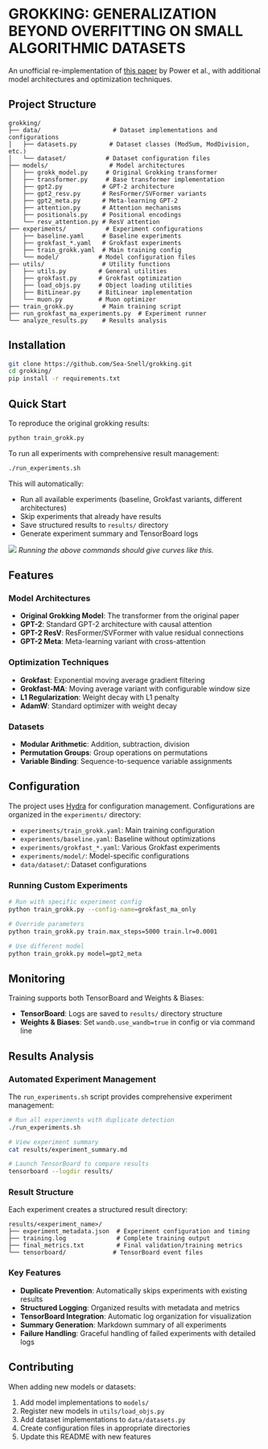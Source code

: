 # GROKKING: GENERALIZATION BEYOND OVERFITTING ON SMALL ALGORITHMIC DATASETS

An unofficial re-implementation of [this paper](https://mathai-iclr.github.io/papers/papers/MATHAI_29_paper.pdf) by Power et al., with additional model architectures and optimization techniques.

## Project Structure

```
grokking/
├── data/                    # Dataset implementations and configurations
│   ├── datasets.py         # Dataset classes (ModSum, ModDivision, etc.)
│   └── dataset/           # Dataset configuration files
├── models/                 # Model architectures
│   ├── grokk_model.py     # Original Grokking transformer
│   ├── transformer.py     # Base transformer implementation
│   ├── gpt2.py           # GPT-2 architecture
│   ├── gpt2_resv.py      # ResFormer/SVFormer variants
│   ├── gpt2_meta.py      # Meta-learning GPT-2
│   ├── attention.py      # Attention mechanisms
│   ├── positionals.py    # Positional encodings
│   └── resv_attention.py # ResV attention
├── experiments/           # Experiment configurations
│   ├── baseline.yaml     # Baseline experiments
│   ├── grokfast_*.yaml   # Grokfast experiments
│   ├── train_grokk.yaml  # Main training config
│   └── model/           # Model configuration files
├── utils/                # Utility functions
│   ├── utils.py         # General utilities
│   ├── grokfast.py      # Grokfast optimization
│   ├── load_objs.py     # Object loading utilities
│   ├── BitLinear.py     # BitLinear implementation
│   └── muon.py          # Muon optimizer
├── train_grokk.py        # Main training script
├── run_grokfast_ma_experiments.py  # Experiment runner
└── analyze_results.py    # Results analysis
```

## Installation

```bash
git clone https://github.com/Sea-Snell/grokking.git
cd grokking/
pip install -r requirements.txt
```

## Quick Start

To reproduce the original grokking results:

```bash
python train_grokk.py
```

To run all experiments with comprehensive result management:

```bash
./run_experiments.sh
```

This will automatically:
- Run all available experiments (baseline, Grokfast variants, different architectures)
- Skip experiments that already have results
- Save structured results to `results/` directory
- Generate experiment summary and TensorBoard logs

![](grokk.png)
*Running the above commands should give curves like this.*

## Features

### Model Architectures
- **Original Grokking Model**: The transformer from the original paper
- **GPT-2**: Standard GPT-2 architecture with causal attention
- **GPT-2 ResV**: ResFormer/SVFormer with value residual connections
- **GPT-2 Meta**: Meta-learning variant with cross-attention

### Optimization Techniques
- **Grokfast**: Exponential moving average gradient filtering
- **Grokfast-MA**: Moving average variant with configurable window size
- **L1 Regularization**: Weight decay with L1 penalty
- **AdamW**: Standard optimizer with weight decay

### Datasets
- **Modular Arithmetic**: Addition, subtraction, division
- **Permutation Groups**: Group operations on permutations
- **Variable Binding**: Sequence-to-sequence variable assignments

## Configuration

The project uses [Hydra](https://hydra.cc/docs/intro) for configuration management. Configurations are organized in the `experiments/` directory:

- `experiments/train_grokk.yaml`: Main training configuration
- `experiments/baseline.yaml`: Baseline without optimizations
- `experiments/grokfast_*.yaml`: Various Grokfast experiments
- `experiments/model/`: Model-specific configurations
- `data/dataset/`: Dataset configurations

### Running Custom Experiments

```bash
# Run with specific experiment config
python train_grokk.py --config-name=grokfast_ma_only

# Override parameters
python train_grokk.py train.max_steps=5000 train.lr=0.0001

# Use different model
python train_grokk.py model=gpt2_meta
```

## Monitoring

Training supports both TensorBoard and Weights & Biases:

- **TensorBoard**: Logs are saved to `results/` directory structure
- **Weights & Biases**: Set `wandb.use_wandb=true` in config or via command line

## Results Analysis

### Automated Experiment Management

The `run_experiments.sh` script provides comprehensive experiment management:

```bash
# Run all experiments with duplicate detection
./run_experiments.sh

# View experiment summary
cat results/experiment_summary.md

# Launch TensorBoard to compare results
tensorboard --logdir results/
```

### Result Structure

Each experiment creates a structured result directory:
```
results/<experiment_name>/
├── experiment_metadata.json  # Experiment configuration and timing
├── training.log              # Complete training output
├── final_metrics.txt         # Final validation/training metrics
└── tensorboard/             # TensorBoard event files
```

### Key Features

- **Duplicate Prevention**: Automatically skips experiments with existing results
- **Structured Logging**: Organized results with metadata and metrics
- **TensorBoard Integration**: Automatic log organization for visualization
- **Summary Generation**: Markdown summary of all experiments
- **Failure Handling**: Graceful handling of failed experiments with detailed logs

## Contributing

When adding new models or datasets:

1. Add model implementations to `models/`
2. Register new models in `utils/load_objs.py`
3. Add dataset implementations to `data/datasets.py`
4. Create configuration files in appropriate directories
5. Update this README with new features
